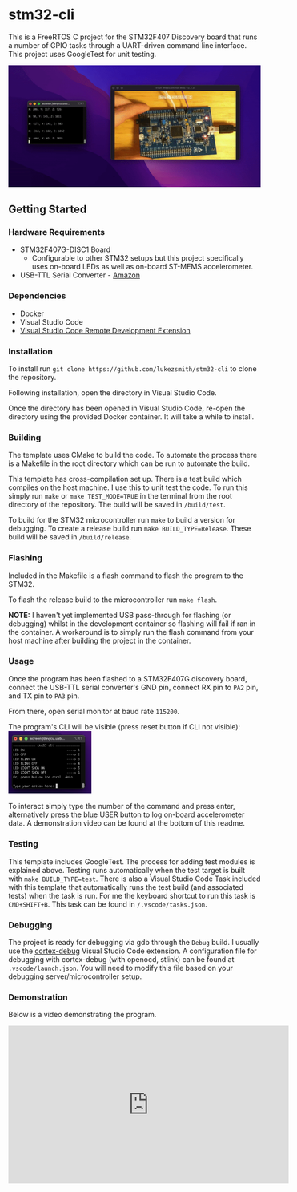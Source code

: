 # stm32-cli
This is a FreeRTOS C project for the STM32F407 Discovery board that runs a number of GPIO tasks through a UART-driven command line interface. This project uses GoogleTest for unit testing.

![stm32-cli](images/stm32-cli.gif)

## Getting Started

### Hardware Requirements
- STM32F407G-DISC1 Board 
    - Configurable to other STM32 setups but this project specifically uses on-board LEDs as well as on-board ST-MEMS accelerometer.
- USB-TTL Serial Converter - [Amazon](https://www.amazon.co.uk/gp/product/B07TFSZ3ZP/)
### Dependencies
- Docker
- Visual Studio Code
- [Visual Studio Code Remote Development Extension](https://marketplace.visualstudio.com/items?itemName=ms-vscode-remote.vscode-remote-extensionpack)


### Installation
To install run `git clone https://github.com/lukezsmith/stm32-cli` to clone the repository.

Following installation, open the directory in Visual Studio Code. 

Once the directory has been opened in Visual Studio Code, re-open the directory using the provided Docker container. It will take a while to install.

### Building
The template uses CMake to build the code. 
To automate the process there is a Makefile in the root directory which can be run to automate the build.

This template has cross-compilation set up. There is a test build which compiles on the host machine. I use this to unit test the code. To run this simply run `make` or `make TEST_MODE=TRUE` in the terminal from the root directory of the repository. The build will be saved in `/build/test`.

To build for the STM32 microcontroller run `make` to build a version for debugging. To create a release build run `make BUILD_TYPE=Release`. These build will be saved in `/build/release`.

### Flashing 
Included in the Makefile is a flash command to flash the program to the STM32.

To flash the release build to the microcontroller run `make flash`.

**NOTE:** I haven't yet implemented USB pass-through for flashing (or debugging) whilst in the development container so flashing will fail if ran in the container. A workaround is to simply run the flash command from your host machine after building the project in the container.

### Usage 
Once the program has been flashed to a STM32F407G discovery board, connect the USB-TTL serial converter's GND pin, connect RX pin to `PA2` pin, and TX pin to `PA3` pin.

From there, open serial monitor at baud rate `115200`.

The program's CLI will be visible (press reset button if CLI not visible):
<img src="images/gui.png" width="33%">

To interact simply type the number of the command and press enter, alternatively press the blue USER button to log on-board accelerometer data. A demonstration video can be found at the bottom of this readme.

### Testing
This template includes GoogleTest. The process for adding test modules is explained above. Testing runs automatically when the test target is built with `make BUILD_TYPE=test`. There is also a Visual Studio Code Task included with this template that automatically runs the test build (and associated tests) when the task is run. For me the keyboard shortcut to run this task is `CMD+SHIFT+B`. This task can be found in `/.vscode/tasks.json`.

### Debugging
The project is ready for debugging via gdb through the `Debug` build. I usually use the [cortex-debug](https://marketplace.visualstudio.com/items?itemName=marus25.cortex-debug) Visual Studio Code extension. A configuration file for debugging with cortex-debug (with openocd, stlink) can be found at `.vscode/launch.json`. You will need to modify this file based on your debugging server/microcontroller setup.

### Demonstration
Below is a video demonstrating the program.

<iframe width="560" height="315" src="https://www.youtube.com/embed/vJsOST5cdj0" title="YouTube video player" frameborder="0" allow="accelerometer; autoplay; clipboard-write; encrypted-media; gyroscope; picture-in-picture" allowfullscreen></iframe>
